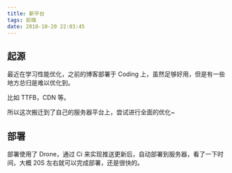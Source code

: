 ```yaml
---
title: 新平台
tags: 前端
date: 2018-10-20 22:03:45
---
```


## 起源

最近在学习性能优化，之前的博客部署于 Coding 上，虽然足够好用，但是有一些地方总归是难以优化到。

比如 TTFB，CDN 等。

所以这次搬迁到了自己的服务器平台上，尝试进行全面的优化~

## 部署

部署使用了 Drone，通过 Ci 来实现推送更新后，自动部署到服务器，看了一下时间，大概 20S 左右就可以完成部署，还是很快的。